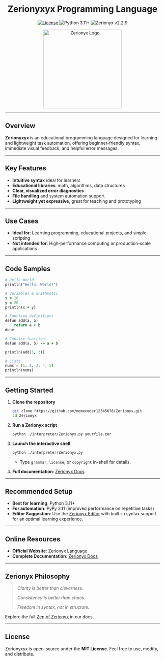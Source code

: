 <h1 align="center">Zerionyxyx Programming Language</h1>

<p align="center">
  <a href="LICENSE">
    <img src="https://img.shields.io/badge/license-MIT-00ffcc?style=for-the-badge&logo=Open%20Source%20Initiative&logoColor=white" alt="License" />
  </a>
  <img src="https://img.shields.io/badge/python-3.11%2B-00ffcc?style=for-the-badge&logo=python&logoColor=white" alt="Python 3.11+">
  <img src="https://img.shields.io/badge/Zerionyx-v2.2.9-00ffcc?style=for-the-badge&logo=lightning&logoColor=white" alt="Zerionyx v2.2.9">
</p>

<p align="center">
  <img src="docs/favicon.ico" alt="Zerionyx Logo" width="256" />
</p>

---

## Overview

**Zerionyxyx** is an educational programming language designed for learning and lightweight task automation, offering beginner-friendly syntax, immediate visual feedback, and helpful error messages.

---

## Key Features

- **Intuitive syntax** ideal for learners  
- **Educational libraries**: math, algorithms, data structures  
- **Clear, visualized error diagnostics**  
- **File handling** and system automation support  
- **Lightweight yet expressive**, great for teaching and prototyping

---

## Use Cases

- **Ideal for**: Learning programming, educational projects, and simple scripting  
- **Not intended for**: High-performance computing or production-scale applications

---

## Code Samples

```ruby
# Hello World
println("Hello, World!")

# Variables & arithmetic
x = 10
y = 20
println(x + y)

# Function definitions
defun add(a, b)
    return a + b
done

# Concise function
defun add(a, b) -> a + b

println(add(5, 3))

# Lists
nums = [1, 2, 3, 4, 5]
println(nums)
````

---

## Getting Started

1. **Clone the repository**

   ```bash
   git clone https://github.com/memecoder12345678/Zerionyx.git
   cd Zerionyx
   ```

2. **Run a Zerionyx script**

   ```bash
   python ./interpreter/Zerionyx.py yourfile.zer
   ```

3. **Launch the interactive shell**

   ```bash
   python ./interpreter/Zerionyx.py
   ```

   * Type `grammar`, `license`, or `copyright` in-shell for details.

4. **Full documentation**: [Zerionyx Docs](https://memecoder12345678.github.io/Zerionyx/docs.html)

---

## Recommended Setup

* **Best for learning**: Python 3.11+
* **For automation**: PyPy 3.11 (improved performance on repetitive tasks)
* **Editor Suggestion**: Use the [Zerionyx Editor](https://memecoder12345678.github.io/Zerionyx/docs.html#Zerionyx-Editor) with built-in syntax support for an optimal learning experience.

---

## Online Resources

* **Official Website**: [Zerionyx Language](https://memecoder12345678.github.io/Zerionyx/)
* **Complete Documentation**: [Zerionyx Docs](https://memecoder12345678.github.io/Zerionyx/docs.html)

---

##  Zerionyx Philosophy

> *Clarity is better than cleverness.*
>
> *Consistency is better than chaos.*
> 
> *Freedom in syntax, not in structure.*
> 

Explore the full [Zen of Zerionyx](https://memecoder12345678.github.io/Zerionyx/docs.html#Zen-of-Zerionyx) in our docs.

---

## License

Zerionyxyx is open-source under the **MIT License**. Feel free to use, modify, and distribute.
